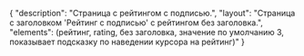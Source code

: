 {
"description": "Страница с рейтингом с подписью.",
"layout": "Страница с заголовком 'Рейтинг с подписью' с рейтингом без заголовка.",
"elements": (рейтинг, rating, без заголовка, значение по умолчанию 3, показывает подсказку по наведении курсора на рейтинг)"
}
